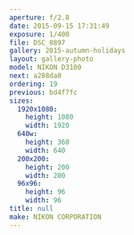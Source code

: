 ```yaml
---
aperture: f/2.8
date: 2015-09-15 17:31:49
exposure: 1/400
file: DSC_0897
gallery: 2015-autumn-holidays
layout: gallery-photo
model: NIKON D3100
next: a288da0
ordering: 19
previous: bd4f7fc
sizes:
  1920x1080:
    height: 1080
    width: 1920
  640w:
    height: 360
    width: 640
  200x200:
    height: 200
    width: 200
  96x96:
    height: 96
    width: 96
title: null
make: NIKON CORPORATION
---
```

